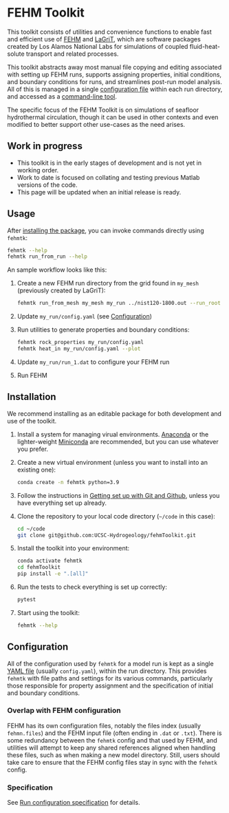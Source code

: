 # FEHM Toolkit
This toolkit consists of utilities and convenience functions to enable fast and efficient use of [FEHM](https://github.com/lanl/FEHM) and [LaGriT](https://github.com/lanl/LaGriT), which are software packages created by Los Alamos National Labs for simulations of coupled fluid-heat-solute transport and related processes.

This toolkit abstracts away most manual file copying and editing associated with setting up FEHM runs, supports assigning properties, initial conditions, and boundary conditions for runs, and streamlines post-run model analysis. All of this is managed in a single [configuration file](#configuration) within each run directory, and accessed as a [command-line tool](#usage).

The specific focus of the FEHM Toolkit is on simulations of seafloor hydrothermal circulation, though it can be used in other contexts and even modified to better support other use-cases as the need arises.

## Work in progress
* This toolkit is in the early stages of development and is not yet in working order.
* Work to date is focused on collating and testing previous Matlab versions of the code.
* This page will be updated when an initial release is ready.

## Usage
After [installing the package](#installation), you can invoke commands directly using `fehmtk`:

```zsh
fehmtk --help
fehmtk run_from_run --help
```

An sample workflow looks like this:
1. Create a new FEHM run directory from the grid found in `my_mesh` (previously created by LaGriT):

    ```zsh
    fehmtk run_from_mesh my_mesh my_run ../nist120-1800.out --run_root run_1
    ```

1. Update `my_run/config.yaml` (see [Configuration](#configuration))
1. Run utilities to generate properties and boundary conditions:

    ```zsh
    fehmtk rock_properties my_run/config.yaml
    fehmtk heat_in my_run/config.yaml --plot
    ```

1. Update `my_run/run_1.dat` to configure your FEHM run
1. Run FEHM

## Installation
We recommend installing as an editable package for both development and use of the toolkit.

1. Install a system for managing virual environments. [Anaconda](https://www.anaconda.com/products/distribution#Downloads) or the lighter-weight [Miniconda](https://docs.conda.io/en/latest/miniconda.html#latest-miniconda-installer-links) are recommended, but you can use whatever you prefer.
1. Create a new virtual environment (unless you want to install into an existing one):

    ```zsh
    conda create -n fehmtk python=3.9
    ```

1. Follow the instructions in [Getting set up with Git and Github](https://github.com/UCSC-Hydrogeology/fehmToolkit/wiki/Getting-set-up-with-Git-and-GitHub), unless you have everything set up already.

1. Clone the repository to your local code directory (`~/code` in this case):

    ```zsh
    cd ~/code
    git clone git@github.com:UCSC-Hydrogeology/fehmToolkit.git
    ```

1. Install the toolkit into your environment:

    ```zsh
    conda activate fehmtk
    cd fehmToolkit
    pip install -e ".[all]"
    ```

1. Run the tests to check everything is set up correctly:

    ```zsh
    pytest
    ```

1. Start using the toolkit:

    ```zsh
    fehmtk --help
    ```

## Configuration
All of the configuration used by `fehmtk` for a model run is kept as a single [YAML file](https://yaml.org/spec/1.2.2/#chapter-2-language-overview) (usually `config.yaml`), within the run directory. This provides `fehmtk` with file paths and settings for its various commands, particularly those responsible for property assignment and the specification of initial and boundary conditions.

### Overlap with FEHM configuration
FEHM has its own configuration files, notably the files index (usually `fehmn.files`) and the FEHM input file (often ending in `.dat` or `.txt`). There is some redundancy between the `fehmtk` config and that used by FEHM, and utilities will attempt to keep any shared references aligned when handling these files, such as when making a new model directory. Still, users should take care to ensure that the FEHM config files stay in sync with the `fehmtk` config.

### Specification
See [Run configuration specification](https://github.com/UCSC-Hydrogeology/fehmToolkit/wiki/Run-configuration-specification) for details.
